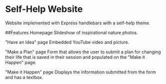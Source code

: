 # Self-Help Website

Website implemented with Express handlebars with a self-help theme.

##Features
Homepage
Slideshow of inspirational nature photos.

"Have an Idea" page
Embedded YouTube video and picture.

"Make a Plan" page
Form that allows the user to submit a plan for changing their life that is saved in their session and populated on the "Make it Happen" page.

"Make it Happen" page
Displays the information submitted from the form and has a textbox.
